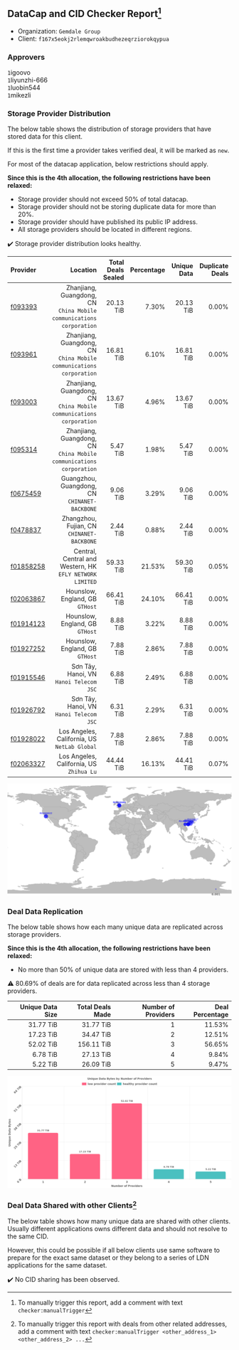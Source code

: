 ## DataCap and CID Checker Report[^1]
 - Organization: `Gemdale Group`
 - Client: `f167x5eokj2rlemqwroakbudhezeqrziorokqypua`
### Approvers
`1`igoovo<br/>`1`liyunzhi-666<br/>`1`luobin544<br/>`1`mikezli

### Storage Provider Distribution
The below table shows the distribution of storage providers that have stored data for this client.

If this is the first time a provider takes verified deal, it will be marked as `new`.

For most of the datacap application, below restrictions should apply.

**Since this is the 4th allocation, the following restrictions have been relaxed:**
 - Storage provider should not exceed 50% of total datacap.
 - Storage provider should not be storing duplicate data for more than 20%.
 - Storage provider should have published its public IP address.
 - All storage providers should be located in different regions.

✔️ Storage provider distribution looks healthy.

| Provider                                              |                                                               Location | Total Deals Sealed | Percentage | Unique Data | Duplicate Deals |
| :---------------------------------------------------- | ---------------------------------------------------------------------: | -----------------: | ---------: | ----------: | --------------: |
| [f093393](https://filfox.info/en/address/f093393)     | Zhanjiang, Guangdong, CN<br/>`China Mobile communications corporation` |          20.13 TiB |      7.30% |   20.13 TiB |           0.00% |
| [f093961](https://filfox.info/en/address/f093961)     | Zhanjiang, Guangdong, CN<br/>`China Mobile communications corporation` |          16.81 TiB |      6.10% |   16.81 TiB |           0.00% |
| [f093003](https://filfox.info/en/address/f093003)     | Zhanjiang, Guangdong, CN<br/>`China Mobile communications corporation` |          13.67 TiB |      4.96% |   13.67 TiB |           0.00% |
| [f095314](https://filfox.info/en/address/f095314)     | Zhanjiang, Guangdong, CN<br/>`China Mobile communications corporation` |           5.47 TiB |      1.98% |    5.47 TiB |           0.00% |
| [f0675459](https://filfox.info/en/address/f0675459)   |                       Guangzhou, Guangdong, CN<br/>`CHINANET-BACKBONE` |           9.06 TiB |      3.29% |    9.06 TiB |           0.00% |
| [f0478837](https://filfox.info/en/address/f0478837)   |                          Zhangzhou, Fujian, CN<br/>`CHINANET-BACKBONE` |           2.44 TiB |      0.88% |    2.44 TiB |           0.00% |
| [f01858258](https://filfox.info/en/address/f01858258) |            Central, Central and Western, HK<br/>`EFLY NETWORK LIMITED` |          59.33 TiB |     21.53% |   59.30 TiB |           0.05% |
| [f02063867](https://filfox.info/en/address/f02063867) |                                     Hounslow, England, GB<br/>`GTHost` |          66.41 TiB |     24.10% |   66.41 TiB |           0.00% |
| [f01914123](https://filfox.info/en/address/f01914123) |                                     Hounslow, England, GB<br/>`GTHost` |           8.88 TiB |      3.22% |    8.88 TiB |           0.00% |
| [f01927252](https://filfox.info/en/address/f01927252) |                                     Hounslow, England, GB<br/>`GTHost` |           7.88 TiB |      2.86% |    7.88 TiB |           0.00% |
| [f01915546](https://filfox.info/en/address/f01915546) |                             Sơn Tây, Hanoi, VN<br/>`Hanoi Telecom JSC` |           6.88 TiB |      2.49% |    6.88 TiB |           0.00% |
| [f01926792](https://filfox.info/en/address/f01926792) |                             Sơn Tây, Hanoi, VN<br/>`Hanoi Telecom JSC` |           6.31 TiB |      2.29% |    6.31 TiB |           0.00% |
| [f01928022](https://filfox.info/en/address/f01928022) |                        Los Angeles, California, US<br/>`NetLab Global` |           7.88 TiB |      2.86% |    7.88 TiB |           0.00% |
| [f02063327](https://filfox.info/en/address/f02063327) |                            Los Angeles, California, US<br/>`Zhihua Lu` |          44.44 TiB |     16.13% |   44.41 TiB |           0.07% |

<img src="https://raw.githubusercontent.com/data-preservation-programs/filplus-checker-assets/main/filecoin-project/filecoin-plus-large-datasets/issues/1000/1687939276074.png"/>

### Deal Data Replication
The below table shows how each many unique data are replicated across storage providers.


**Since this is the 4th allocation, the following restrictions have been relaxed:**
- No more than 50% of unique data are stored with less than 4 providers.

⚠️ 80.69% of deals are for data replicated across less than 4 storage providers.

| Unique Data Size | Total Deals Made | Number of Providers | Deal Percentage |
| ---------------: | ---------------: | ------------------: | --------------: |
|        31.77 TiB |        31.77 TiB |                   1 |          11.53% |
|        17.23 TiB |        34.47 TiB |                   2 |          12.51% |
|        52.02 TiB |       156.11 TiB |                   3 |          56.65% |
|         6.78 TiB |        27.13 TiB |                   4 |           9.84% |
|         5.22 TiB |        26.09 TiB |                   5 |           9.47% |

<img src="https://raw.githubusercontent.com/data-preservation-programs/filplus-checker-assets/main/filecoin-project/filecoin-plus-large-datasets/issues/1000/1687939276779.png"/>

### Deal Data Shared with other Clients[^3]
The below table shows how many unique data are shared with other clients.
Usually different applications owns different data and should not resolve to the same CID.

However, this could be possible if all below clients use same software to prepare for the exact same dataset or they belong to a series of LDN applications for the same dataset.

✔️ No CID sharing has been observed.

[^1]: To manually trigger this report, add a comment with text `checker:manualTrigger`

[^2]: Deals from those addresses are combined into this report as they are specified with `checker:manualTrigger`

[^3]: To manually trigger this report with deals from other related addresses, add a comment with text `checker:manualTrigger <other_address_1> <other_address_2> ...`

